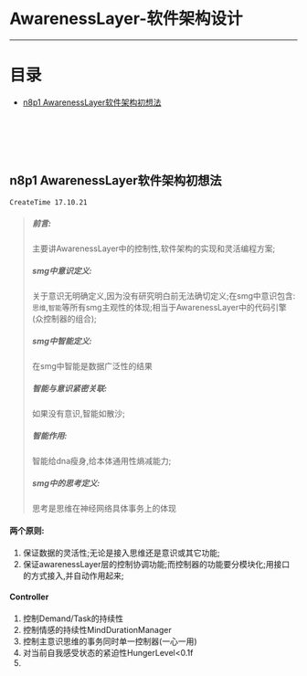 # AwarenessLayer-软件架构设计
***

# 目录

* [n8p1 AwarenessLayer软件架构初想法](#n8p1-AwarenessLayer软件架构初想法)


<br><br><br><br>


## n8p1 AwarenessLayer软件架构初想法
`CreateTime 17.10.21`

> ##### 前言:
> 主要讲AwarenessLayer中的控制性,软件架构的实现和灵活编程方案;
>
> ##### smg中意识定义:
> 关于意识无明确定义,因为没有研究明白前无法确切定义;在smg中意识包含:`思维`,`智能`等所有smg主观性的体现;相当于AwarenessLayer中的代码引擎(众控制器的组合);
>
> ##### smg中智能定义:
> 在smg中智能是数据广泛性的结果
>
> ##### 智能与意识紧密关联:
> 如果没有意识,智能如散沙;
>
> ##### 智能作用:
> 智能给dna瘦身,给本体通用性熵减能力;
>
> ##### smg中的思考定义:
> 思考是思维在神经网络具体事务上的体现
>

#### 两个原则:

1. 保证数据的灵活性;无论是接入思维还是意识或其它功能;
2. 保证awarenessLayer层的控制协调功能;而控制器的功能要分模块化;用接口的方式接入,并自动作用起来;

#### Controller
1. 控制Demand/Task的持续性
2. 控制情感的持续性MindDurationManager
3. 控制主意识思维的事务同时单一控制器(一心一用)
4. 对当前自我感受状态的紧迫性HungerLevel<0.1f
5.
